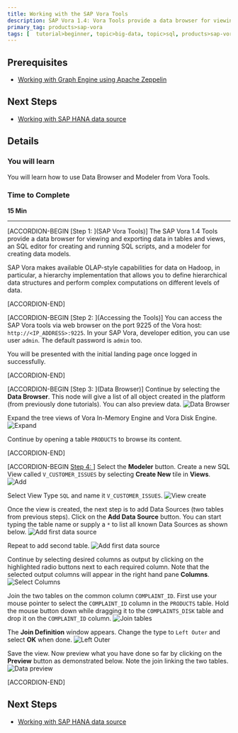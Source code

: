 ```yaml
---
title: Working with the SAP Vora Tools
description: SAP Vora 1.4: Vora Tools provide a data browser for viewing and exporting data in tables and views, an SQL editor for creating and running SQL scripts, and a modeler for creating data models
primary_tag: products>sap-vora
tags: [  tutorial>beginner, topic>big-data, topic>sql, products>sap-vora ]
---
```


## Prerequisites  
 - [Working with Graph Engine using Apache Zeppelin](https://www.sap.com/developer/tutorials/vora-ova-zeppelin4.html)


## Next Steps
 - [Working with SAP HANA data source](https://www.sap.com/developer/tutorials/vora-ova-hana-datasource.html)

## Details
### You will learn  
You will learn how to use Data Browser and Modeler from Vora Tools.

### Time to Complete
**15 Min**

---

[ACCORDION-BEGIN [Step 1: ](SAP Vora Tools)]
The SAP Vora 1.4 Tools provide a data browser for viewing and exporting data in tables and views, an SQL editor for creating and running SQL scripts, and a modeler for creating data models.

SAP Vora makes available OLAP-style capabilities for data on Hadoop, in particular, a hierarchy implementation that allows you to define hierarchical data structures and perform complex computations on different levels of data.


[ACCORDION-END]

[ACCORDION-BEGIN [Step 2: ](Accessing the Tools)]
You can access the SAP Vora tools via web browser on the port 9225 of the Vora host: `http://<IP_ADDRESS>:9225`. In your SAP Vora, developer edition, you can use user `admin`. The default password is `admin` too.

You will be presented with the initial landing page once logged in successfully.


[ACCORDION-END]


[ACCORDION-BEGIN [Step 3: ](Data Browser)]
Continue by selecting the **Data Browser**. This node will give a list of all object created in the platform (from previously done tutorials). You can also preview data.
![Data Browser](vtools_02_14.jpg)

Expand the tree views of Vora In-Memory Engine and Vora Disk Engine.
![Expand](vtools_03_14.jpg)

Continue by opening a table `PRODUCTS` to browse its content.


[ACCORDION-END]

[ACCORDION-BEGIN [Step 4: ](Modeler)]
Select the **Modeler** button. Create a new SQL View called `V_CUSTOMER_ISSUES` by selecting **Create New** tile in **Views**.
![Add](vtools_07_14.jpg)

Select View Type `SQL` and name it `V_CUSTOMER_ISSUES`.
![View create](vtools_08_14.jpg)

Once the view is created, the next step is to add Data Sources (two tables from previous steps). Click on the **Add Data Source** button. You can start typing the table name or supply a `*` to list all known Data Sources as shown below.
![Add first data source](vtools_09_14.jpg)

Repeat to add second table.
![Add first data source](vtools_10_14.jpg)

Continue by selecting desired columns as output by clicking on the highlighted radio buttons next to each required column. Note that the selected output columns will appear in the right hand pane **Columns**.
![Select Columns](vtools_11_14.jpg)

Join the two tables on the common column `COMPLAINT_ID`. First use your mouse pointer to select the `COMPLAINT_ID` column in the `PRODUCTS` table. Hold the mouse button down while dragging it to the `COMPLAINTS_DISK` table and drop it on the `COMPLAINT_ID` column.
![Join tables](vtools_12_14.jpg)

The **Join Definition** window appears. Change the type to `Left Outer` and select **OK** when done.
![Left Outer](vtools_13_14.jpg)

Save the view. Now preview what you have done so far by clicking on the **Preview** button as demonstrated below. Note the join linking the two tables.
![Data preview](vtools_15_14.jpg)


[ACCORDION-END]


## Next Steps
- [Working with SAP HANA data source](https://www.sap.com/developer/tutorials/vora-ova-hana-datasource.html)
